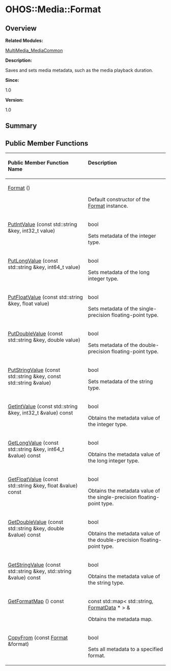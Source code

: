 # OHOS::Media::Format<a name="ZH-CN_TOPIC_0000001055039530"></a>

## **Overview**<a name="section2022192628084837"></a>

**Related Modules:**

[MultiMedia\_MediaCommon](MultiMedia_MediaCommon.md)

**Description:**

Saves and sets media metadata, such as the media playback duration. 

**Since:**

1.0

**Version:**

1.0

## **Summary**<a name="section3439966084837"></a>

## Public Member Functions<a name="pub-methods"></a>

<a name="table1841983333084837"></a>
<table><thead align="left"><tr id="row1722218816084837"><th class="cellrowborder" valign="top" width="50%" id="mcps1.1.3.1.1"><p id="p1358150087084837"><a name="p1358150087084837"></a><a name="p1358150087084837"></a>Public Member Function Name</p>
</th>
<th class="cellrowborder" valign="top" width="50%" id="mcps1.1.3.1.2"><p id="p639817500084837"><a name="p639817500084837"></a><a name="p639817500084837"></a>Description</p>
</th>
</tr>
</thead>
<tbody><tr id="row1445684363084837"><td class="cellrowborder" valign="top" width="50%" headers="mcps1.1.3.1.1 "><p id="p517439156084837"><a name="p517439156084837"></a><a name="p517439156084837"></a><a href="MultiMedia_MediaCommon.md#ga42435567c8fd61fd2da4834465aca98e">Format</a> ()</p>
</td>
<td class="cellrowborder" valign="top" width="50%" headers="mcps1.1.3.1.2 "><p id="p1693037617084837"><a name="p1693037617084837"></a><a name="p1693037617084837"></a>&nbsp;</p>
<p id="p520657212084837"><a name="p520657212084837"></a><a name="p520657212084837"></a>Default constructor of the <a href="OHOS-Media-Format.md">Format</a> instance. </p>
</td>
</tr>
<tr id="row1397659611084837"><td class="cellrowborder" valign="top" width="50%" headers="mcps1.1.3.1.1 "><p id="p1369935612084837"><a name="p1369935612084837"></a><a name="p1369935612084837"></a><a href="MultiMedia_MediaCommon.md#ga66771efe315d001e79a14d316c58718e">PutIntValue</a> (const std::string &amp;key, int32_t value)</p>
</td>
<td class="cellrowborder" valign="top" width="50%" headers="mcps1.1.3.1.2 "><p id="p1178411532084837"><a name="p1178411532084837"></a><a name="p1178411532084837"></a>bool&nbsp;</p>
<p id="p1013928760084837"><a name="p1013928760084837"></a><a name="p1013928760084837"></a>Sets metadata of the integer type. </p>
</td>
</tr>
<tr id="row1608102972084837"><td class="cellrowborder" valign="top" width="50%" headers="mcps1.1.3.1.1 "><p id="p342352463084837"><a name="p342352463084837"></a><a name="p342352463084837"></a><a href="MultiMedia_MediaCommon.md#ga5b4477636095d80ec4e65c1be617c61c">PutLongValue</a> (const std::string &amp;key, int64_t value)</p>
</td>
<td class="cellrowborder" valign="top" width="50%" headers="mcps1.1.3.1.2 "><p id="p1467032964084837"><a name="p1467032964084837"></a><a name="p1467032964084837"></a>bool&nbsp;</p>
<p id="p315848353084837"><a name="p315848353084837"></a><a name="p315848353084837"></a>Sets metadata of the long integer type. </p>
</td>
</tr>
<tr id="row703855077084837"><td class="cellrowborder" valign="top" width="50%" headers="mcps1.1.3.1.1 "><p id="p1278968960084837"><a name="p1278968960084837"></a><a name="p1278968960084837"></a><a href="MultiMedia_MediaCommon.md#gabec9417120824f5bb9eb676be380016f">PutFloatValue</a> (const std::string &amp;key, float value)</p>
</td>
<td class="cellrowborder" valign="top" width="50%" headers="mcps1.1.3.1.2 "><p id="p534948698084837"><a name="p534948698084837"></a><a name="p534948698084837"></a>bool&nbsp;</p>
<p id="p349666164084837"><a name="p349666164084837"></a><a name="p349666164084837"></a>Sets metadata of the single-precision floating-point type. </p>
</td>
</tr>
<tr id="row1982469102084837"><td class="cellrowborder" valign="top" width="50%" headers="mcps1.1.3.1.1 "><p id="p1340863439084837"><a name="p1340863439084837"></a><a name="p1340863439084837"></a><a href="MultiMedia_MediaCommon.md#ga9a98a92eb4436301853a049b5f3313c6">PutDoubleValue</a> (const std::string &amp;key, double value)</p>
</td>
<td class="cellrowborder" valign="top" width="50%" headers="mcps1.1.3.1.2 "><p id="p2019423956084837"><a name="p2019423956084837"></a><a name="p2019423956084837"></a>bool&nbsp;</p>
<p id="p495478757084837"><a name="p495478757084837"></a><a name="p495478757084837"></a>Sets metadata of the double-precision floating-point type. </p>
</td>
</tr>
<tr id="row2039432484084837"><td class="cellrowborder" valign="top" width="50%" headers="mcps1.1.3.1.1 "><p id="p987870365084837"><a name="p987870365084837"></a><a name="p987870365084837"></a><a href="MultiMedia_MediaCommon.md#gabdc104597559320256930f420eaab82f">PutStringValue</a> (const std::string &amp;key, const std::string &amp;value)</p>
</td>
<td class="cellrowborder" valign="top" width="50%" headers="mcps1.1.3.1.2 "><p id="p136938344084837"><a name="p136938344084837"></a><a name="p136938344084837"></a>bool&nbsp;</p>
<p id="p322011156084837"><a name="p322011156084837"></a><a name="p322011156084837"></a>Sets metadata of the string type. </p>
</td>
</tr>
<tr id="row1153185146084837"><td class="cellrowborder" valign="top" width="50%" headers="mcps1.1.3.1.1 "><p id="p1379951995084837"><a name="p1379951995084837"></a><a name="p1379951995084837"></a><a href="MultiMedia_MediaCommon.md#ga798ef733a253558757f49714090b3969">GetIntValue</a> (const std::string &amp;key, int32_t &amp;value) const</p>
</td>
<td class="cellrowborder" valign="top" width="50%" headers="mcps1.1.3.1.2 "><p id="p103915937084837"><a name="p103915937084837"></a><a name="p103915937084837"></a>bool&nbsp;</p>
<p id="p2000866882084837"><a name="p2000866882084837"></a><a name="p2000866882084837"></a>Obtains the metadata value of the integer type. </p>
</td>
</tr>
<tr id="row1267326502084837"><td class="cellrowborder" valign="top" width="50%" headers="mcps1.1.3.1.1 "><p id="p1599259509084837"><a name="p1599259509084837"></a><a name="p1599259509084837"></a><a href="MultiMedia_MediaCommon.md#ga7f1c503f40b78083cb9b9ae9ce93d3b4">GetLongValue</a> (const std::string &amp;key, int64_t &amp;value) const</p>
</td>
<td class="cellrowborder" valign="top" width="50%" headers="mcps1.1.3.1.2 "><p id="p267956233084837"><a name="p267956233084837"></a><a name="p267956233084837"></a>bool&nbsp;</p>
<p id="p1779884757084837"><a name="p1779884757084837"></a><a name="p1779884757084837"></a>Obtains the metadata value of the long integer type. </p>
</td>
</tr>
<tr id="row1066193495084837"><td class="cellrowborder" valign="top" width="50%" headers="mcps1.1.3.1.1 "><p id="p518475896084837"><a name="p518475896084837"></a><a name="p518475896084837"></a><a href="MultiMedia_MediaCommon.md#gac4e963a9fe320c0143ed33df5f737cb3">GetFloatValue</a> (const std::string &amp;key, float &amp;value) const</p>
</td>
<td class="cellrowborder" valign="top" width="50%" headers="mcps1.1.3.1.2 "><p id="p1477179059084837"><a name="p1477179059084837"></a><a name="p1477179059084837"></a>bool&nbsp;</p>
<p id="p711110914084837"><a name="p711110914084837"></a><a name="p711110914084837"></a>Obtains the metadata value of the single-precision floating-point type. </p>
</td>
</tr>
<tr id="row1748893564084837"><td class="cellrowborder" valign="top" width="50%" headers="mcps1.1.3.1.1 "><p id="p1341416423084837"><a name="p1341416423084837"></a><a name="p1341416423084837"></a><a href="MultiMedia_MediaCommon.md#gafe949ed0c2d9dcb5c5e57c7fde226f3e">GetDoubleValue</a> (const std::string &amp;key, double &amp;value) const</p>
</td>
<td class="cellrowborder" valign="top" width="50%" headers="mcps1.1.3.1.2 "><p id="p2098475590084837"><a name="p2098475590084837"></a><a name="p2098475590084837"></a>bool&nbsp;</p>
<p id="p324795423084837"><a name="p324795423084837"></a><a name="p324795423084837"></a>Obtains the metadata value of the double-precision floating-point type. </p>
</td>
</tr>
<tr id="row1981320827084837"><td class="cellrowborder" valign="top" width="50%" headers="mcps1.1.3.1.1 "><p id="p1447353169084837"><a name="p1447353169084837"></a><a name="p1447353169084837"></a><a href="MultiMedia_MediaCommon.md#ga089a3e44e128fb662b72c56b53c7068b">GetStringValue</a> (const std::string &amp;key, std::string &amp;value) const</p>
</td>
<td class="cellrowborder" valign="top" width="50%" headers="mcps1.1.3.1.2 "><p id="p602754331084837"><a name="p602754331084837"></a><a name="p602754331084837"></a>bool&nbsp;</p>
<p id="p332363695084837"><a name="p332363695084837"></a><a name="p332363695084837"></a>Obtains the metadata value of the string type. </p>
</td>
</tr>
<tr id="row532689222084837"><td class="cellrowborder" valign="top" width="50%" headers="mcps1.1.3.1.1 "><p id="p422969976084837"><a name="p422969976084837"></a><a name="p422969976084837"></a><a href="MultiMedia_MediaCommon.md#ga4adff4846515cef00987a360a4d117af">GetFormatMap</a> () const</p>
</td>
<td class="cellrowborder" valign="top" width="50%" headers="mcps1.1.3.1.2 "><p id="p215962740084837"><a name="p215962740084837"></a><a name="p215962740084837"></a>const std::map&lt; std::string, <a href="OHOS-Media-FormatData.md">FormatData</a> * &gt; &amp;&nbsp;</p>
<p id="p1777232990084837"><a name="p1777232990084837"></a><a name="p1777232990084837"></a>Obtains the metadata map. </p>
</td>
</tr>
<tr id="row1454651933084837"><td class="cellrowborder" valign="top" width="50%" headers="mcps1.1.3.1.1 "><p id="p95170271084837"><a name="p95170271084837"></a><a name="p95170271084837"></a><a href="MultiMedia_MediaCommon.md#ga528134c9f87bf755077b3ef51d64e198">CopyFrom</a> (const <a href="OHOS-Media-Format.md">Format</a> &amp;format)</p>
</td>
<td class="cellrowborder" valign="top" width="50%" headers="mcps1.1.3.1.2 "><p id="p2137280475084837"><a name="p2137280475084837"></a><a name="p2137280475084837"></a>bool&nbsp;</p>
<p id="p1874013097084837"><a name="p1874013097084837"></a><a name="p1874013097084837"></a>Sets all metadata to a specified format. </p>
</td>
</tr>
</tbody>
</table>

